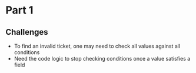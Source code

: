 # Part 1
## Challenges
- To find an invalid ticket, one may need to check all values against all conditions
- Need the code logic to stop checking conditions once a value satisfies a field